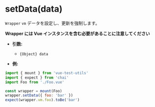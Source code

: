 # setData(data)

`Wrapper` `vm` データを設定し、更新を強制します。

**Wrapper には Vue インスタンスを含む必要があることに注意してください**

- **引数:**
  - `{Object} data`

- **例:**

```js
import { mount } from 'vue-test-utils'
import { expect } from 'chai'
import Foo from './Foo.vue'

const wrapper = mount(Foo)
wrapper.setData({ foo: 'bar' })
expect(wrapper.vm.foo).toBe('bar')
```
